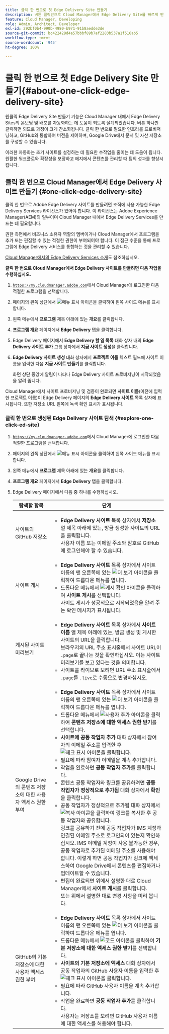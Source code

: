 ```yaml
---
title: 클릭 한 번으로 첫 Edge Delivery Site 만들기
description: 버튼 클릭만으로 Cloud Manager에서 Edge Delivery Site를 빠르게 만드는 방법에 대해 알아보십시오.
feature: Cloud Manager, Developing
role: Admin, Architect, Developer
exl-id: 292bf0b4-990b-4980-b971-91b8aedde3de
source-git-commit: bc422429d4a57bbbf89b7af2283b537a1f516ab5
workflow-type: tm+mt
source-wordcount: '945'
ht-degree: 100%

---
```


# 클릭 한 번으로 첫 Edge Delivery Site 만들기{#about-one-click-edge-delivery-site}

원클릭 Edge Delivery Site 만들기 기능은 Cloud Manager 내에서 Edge Delivery Sites의 온보딩 및 배포를 자동화하는 데 도움이 되도록 설계되었습니다. 버튼 하나만 클릭하면 되므로 과정이 크게 간소화됩니다. 클릭 한 번으로 필요한 인프라를 프로비저닝하고, GitHub와 통합하여 버전을 제어하며, Google Drive에서 문서 및 자산 저장소를 구성할 수 있습니다.

이러한 자동화는 초기 사이트를 설정하는 데 필요한 수작업을 줄이는 데 도움이 됩니다. 원활한 워크플로와 확장성을 보장하고 에지에서 콘텐츠를 관리할 때 팀의 성과를 향상시킵니다.

<!-- Check out this quick 2-minute video for a step-by-step walkthrough on creating your first Edge Delivery site—no hassle, just one click.

>[!VIDEO](https://video.tv.adobe.com/v/3458975?quality=12&learn=on) -->



<!--
## Practical use cases {#use-cases}

| Use case | Description |
| --- | --- |
| Website and application deployment | <ul><li>Automate the hosting and delivery of static or dynamic sites.</li><li>Ensure fast performance through edge caching. </li></ul> |
| API gateway and content delivery | <ul><li>Optimize API responses by caching data at the edge.</li><li>Reduce backend load and improved response times. </li></ul> |
| Real-time content updates | <ul><li>Instant deployment of new content across edge locations.</li><li>Support integration with automated content pipelines. </li></ul> |
| Edge computing workloads | <ul><li>Support serverless computing to process workloads closer to users.</li><li>Reduce latency and enhance performance. </li></ul> |
| Security and governance | <ul><li>Security is provided with integrated DDoS (Distributed Denial of Service) protection and WAF (Web Application Firewall) integration.</li><li>Ensure that content is delivered securely through TLS (Transport Security Layer) encryption. </li></ul> |
-->





## 클릭 한 번으로 Cloud Manager에서 Edge Delivery 사이트 만들기 {#one-click-edge-delivery-site}

클릭 한 번으로 Adobe Edge Delivery 사이트를 만들려면 조직에 사용 가능한 Edge Delivery Services 라이선스가 있어야 합니다. 이 라이선스는 Adobe Experience Manager(AEM)의 일부이며 Cloud Manager 내에서 Edge Delivery Services를 만드는 데 필요합니다.

권한 측면에서 비즈니스 소유자 역할의 멤버이거나 Cloud Manager에서 프로그램을 추가 또는 편집할 수 있는 적절한 권한이 부여되어야 합니다. 이 접근 수준을 통해 프로그램에 Edge Delivery 서비스를 통합하는 것을 관리할 수 있습니다.

[Cloud Manager에서의 Edge Delivery Services 소개](/help/implementing/cloud-manager/edge-delivery/introduction-to-edge-delivery-services.md)도 참조하십시오.

<!-- PROPER AEM BOT CONFIGURATIONS MUST BE IN PLACE FIRST FOR AUTOMATIC CONTENT UPDATES? TRUE or FALSE? -->

**클릭 한 번으로 Cloud Manager에서 Edge Delivery 사이트를 만들려면 다음 작업을 수행하십시오.**

1. [`https://my.cloudmanager.adobe.com`](https://my.cloudmanager.adobe.com/)에서 Cloud Manager에 로그인한 다음 적절한 프로그램을 선택합니다.
1. 페이지의 왼쪽 상단에서 ![메뉴 표시 아이콘](https://spectrum.adobe.com/static/icons/workflow_18/Smock_ShowMenu_18_N.svg)을 클릭하여 왼쪽 사이드 메뉴를 표시합니다.
1. 왼쪽 메뉴에서 **프로그램** 제목 아래에 있는 **개요**&#x200B;를 클릭합니다.
1. **프로그램 개요** 페이지에서 **Edge Delivery** 탭을 클릭합니다.
1. Edge Delivery 페이지에서 **Edge Delivery 할 일 목록** 대화 상자 내의 **Edge Delivery 사이트 추가** 그룹 상자에서 **지금 사이트 생성**&#x200B;을 클릭합니다.
1. **Edge Delivery 사이트 생성** 대화 상자에서 **프로젝트 이름** 텍스트 필드에 사이트 이름을 입력한 다음 **지금 사이트 만들기**&#x200B;를 클릭합니다.

   화면 상단 중앙에 알림이 나타나 Edge Delivery 사이트 프로비저닝이 시작되었음을 알려 줍니다.

Cloud Manager에서 사이트 프로비저닝 및 검증이 완료되면 **사이트 이름**(이전에 입력한 프로젝트 이름)이 Edge Delivery 페이지의 **Edge Delivery 사이트** 목록 상자에 표시됩니다. 또한 저장소 URL 왼쪽에 녹색 확인 표시가 표시됩니다.


### 클릭 한 번으로 생성된 Edge Delivery 사이트 탐색 {#explore-one-click-ed-site}

1. [`https://my.cloudmanager.adobe.com`](https://my.cloudmanager.adobe.com/)에서 Cloud Manager에 로그인한 다음 적절한 프로그램을 선택합니다.
1. 페이지의 왼쪽 상단에서 ![메뉴 표시 아이콘](https://spectrum.adobe.com/static/icons/workflow_18/Smock_ShowMenu_18_N.svg)을 클릭하여 왼쪽 사이드 메뉴를 표시합니다.
1. 왼쪽 메뉴에서 **프로그램** 제목 아래에 있는 **개요**&#x200B;를 클릭합니다.
1. **프로그램 개요** 페이지에서 **Edge Delivery** 탭을 클릭합니다.
1. Edge Delivery 페이지에서 다음 중 하나를 수행하십시오.

   | 탐색할 항목 | 단계 |
   | --- | --- |
   | 사이트의 GitHub 저장소 | <ul><li>**Edge Delivery 사이트** 목록 상자에서 **저장소** 열 제목 아래에 있는, 방금 생성한 사이트의 URL을 클릭합니다.<br>사용자 이름 또는 이메일 주소와 암호로 GitHub에 로그인해야 할 수 있습니다.</li> |
   | 사이트 게시 | <ul><li> **Edge Delivery 사이트** 목록 상자에서 사이트 이름의 맨 오른쪽에 있는 ![더 보기 아이콘](https://spectrum.adobe.com/static/icons/workflow_18/Smock_More_18_N.svg)을 클릭하여 드롭다운 메뉴를 엽니다.</li><li>드롭다운 메뉴에서 ![게시 확인 아이콘](https://spectrum.adobe.com/static/icons/workflow_18/Smock_PublishCheck_18_N.svg)을 클릭하여 **사이트 게시**&#x200B;를 선택합니다.<br>사이트 게시가 성공적으로 시작되었음을 알려 주는 확인 메시지가 표시됩니다.</li></ul> |
   | 게시된 사이트 미리보기 | <ul><li>**Edge Delivery 사이트** 목록 상자에서 **사이트 이름** 열 제목 아래에 있는, 방금 생성 및 게시한 사이트의 URL을 클릭합니다.<br>브라우저의 URL 주소 표시줄에서 사이트 URL이 `.page`로 끝나는 것을 확인하십시오. 이는 사이트 미리보기를 보고 있다는 것을 의미합니다.</li><li>사이트를 라이브로 보려면 URL 주소 표시줄에서 `.page`를 `.live`로 수동으로 변경하십시오.</li></ul> |
   | Google Drive의 콘텐츠 저장소에 대한 사용자 액세스 권한 부여 | <ul><li> **Edge Delivery 사이트** 목록 상자에서 사이트 이름의 맨 오른쪽에 있는 ![더 보기 아이콘](https://spectrum.adobe.com/static/icons/workflow_18/Smock_More_18_N.svg)을 클릭하여 드롭다운 메뉴를 엽니다.</li><li>드롭다운 메뉴에서 ![사용자 추가 아이콘](https://spectrum.adobe.com/static/icons/workflow_18/Smock_UsersAdd_18_N.svg)을 클릭하여 **콘텐츠 저장소에 대한 액세스 권한 받기**&#x200B;를 선택합니다.</li><li>**사이트에 공동 작업자 추가** 대화 상자에서 참여자의 이메일 주소를 입력한 후 ![체크 표시 아이콘](https://spectrum.adobe.com/static/icons/workflow_18/Smock_Checkmark_18_N.svg)을 클릭합니다.</li><li>필요에 따라 참여자 이메일을 계속 추가합니다.</li><li>작업을 완료하면 **공동 작업자 추가**&#x200B;를 클릭합니다.</li><li>콘텐츠 공동 작업자와 링크를 공유하려면 **공동 작업자가 정상적으로 추가됨** 대화 상자에서 **확인**&#x200B;을 클릭합니다.</li><li>공동 작업자가 정상적으로 추가됨 대화 상자에서 ![복사 아이콘](https://spectrum.adobe.com/static/icons/workflow_18/Smock_Copy_18_N.svg)을 클릭하여 링크를 복사한 후 공동 작업자와 공유합니다.<br>링크를 공유하기 전에 공동 작업자가 IMS 계정과 연결된 이메일 주소로 로그인되어 있는지 확인하십시오. IMS 이메일 계정이 사용 불가능한 경우, 공동 작업자로 추가된 이메일 주소를 사용해야 합니다. 이렇게 하면 공동 작업자가 링크에 액세스하여 Google Drive에서 콘텐츠를 편집하거나 업데이트할 수 있습니다.</li><li>편집이 완료되면 위에서 설명한 대로 Cloud Manager에서 **사이트 게시**&#x200B;를 클릭합니다.<br>또는 위에서 설명한 대로 변경 사항을 미리 봅니다.</li></ul> |
   | GitHub의 기본 저장소에 대한 사용자 액세스 권한 부여 | <ul><li> **Edge Delivery 사이트** 목록 상자에서 사이트 이름의 맨 오른쪽에 있는 ![더 보기 아이콘](https://spectrum.adobe.com/static/icons/workflow_18/Smock_More_18_N.svg)을 클릭하여 드롭다운 메뉴를 엽니다.</li><li>드롭다운 메뉴에서 ![코드 아이콘](https://spectrum.adobe.com/static/icons/workflow_18/Smock_Code_18_N.svg)을 클릭하여 **기본 저장소에 대한 액세스 권한 받기**&#x200B;를 선택합니다.</li><li>**사이트의 기본 저장소에 액세스** 대화 상자에서 공동 작업자의 GitHub 사용자 이름을 입력한 후 ![체크 표시 아이콘](https://spectrum.adobe.com/static/icons/workflow_18/Smock_Checkmark_18_N.svg)을 클릭합니다.</li><li>필요에 따라 GitHub 사용자 이름을 계속 추가합니다.</li><li>작업을 완료하면 **공동 작업자 추가**&#x200B;를 클릭합니다.</li>사용자는 저장소를 보려면 GitHub 사용자 이름에 대한 액세스를 허용해야 합니다. |
